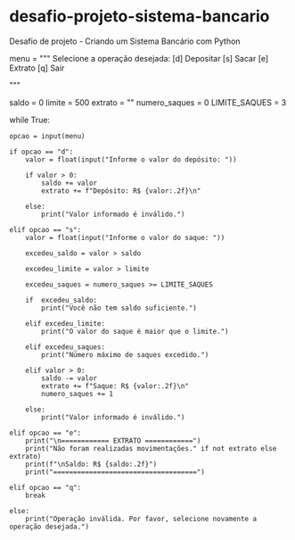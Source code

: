 # desafio-projeto-sistema-bancario
Desafio de projeto - Criando um Sistema Bancário com Python


menu = """
Selecione a operação desejada:
[d] Depositar
[s] Sacar
[e] Extrato
[q] Sair

   """

saldo = 0
limite = 500
extrato = ""
numero_saques = 0
LIMITE_SAQUES = 3

while True:

    opcao = input(menu)

    if opcao == "d":
        valor = float(input("Informe o valor do depósito: "))

        if valor > 0:
            saldo += valor
            extrato += f"Depósito: R$ {valor:.2f}\n"

        else:
            print("Valor informado é inválido.")

    elif opcao == "s":
        valor = float(input("Informe o valor do saque: "))

        excedeu_saldo = valor > saldo

        excedeu_limite = valor > limite

        excedeu_saques = numero_saques >= LIMITE_SAQUES

        if  excedeu_saldo:
            print("Você não tem saldo suficiente.")

        elif excedeu_limite:
            print("O valor do saque é maior que o limite.")

        elif excedeu_saques:
            print("Número máximo de saques excedido.")

        elif valor > 0:
            saldo -= valor
            extrato += f"Saque: R$ {valor:.2f}\n"
            numero_saques += 1

        else:
            print("Valor informado é inválido.")

    elif opcao == "e":
        print("\n============ EXTRATO ============")
        print("Não foram realizadas movimentações." if not extrato else extrato)
        print(f"\nSaldo: R$ {saldo:.2f}")
        print("====================================")

    elif opcao == "q":
        break

    else:
        print("Operação inválida. Por favor, selecione novamente a operação desejada.")
